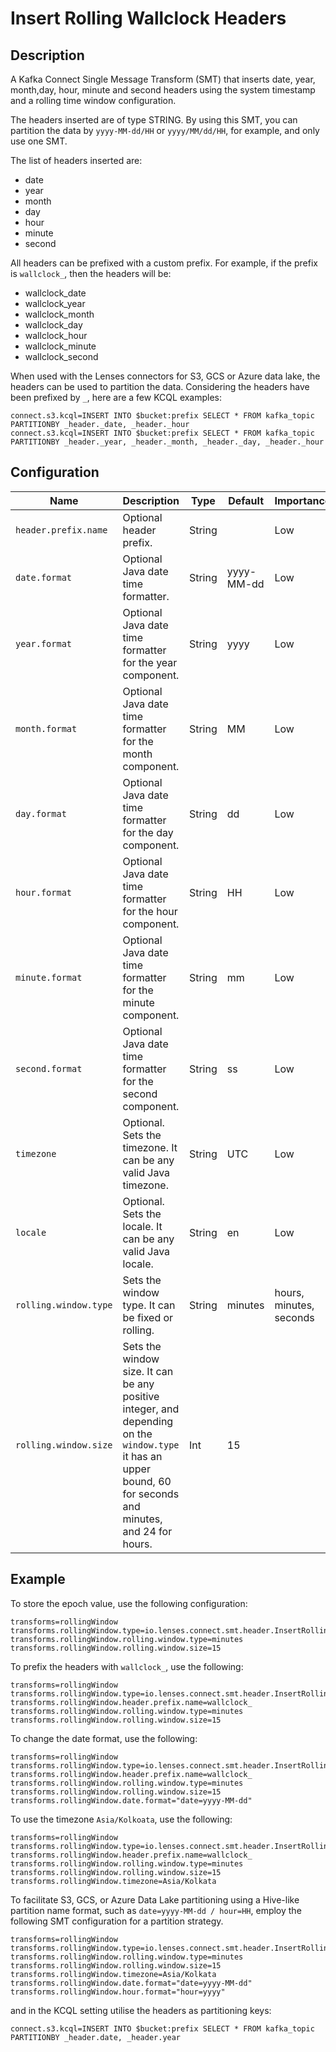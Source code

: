 # Insert Rolling Wallclock Headers

## Description

A Kafka Connect Single Message Transform (SMT) that inserts date, year, month,day, hour, minute and second headers using
the system timestamp and a rolling time window configuration.  

The headers inserted are of type STRING. By using this SMT, you can partition the data by `yyyy-MM-dd/HH`
or `yyyy/MM/dd/HH`, for example, and only use one SMT.

The list of headers inserted are:

* date
* year
* month
* day
* hour
* minute
* second

All headers can be prefixed with a custom prefix. For example, if the prefix is `wallclock_`, then the headers will be:

* wallclock_date
* wallclock_year
* wallclock_month
* wallclock_day
* wallclock_hour
* wallclock_minute
* wallclock_second

When used with the Lenses connectors for S3, GCS or Azure data lake, the headers can be used to partition the data.
Considering the headers have been prefixed by `_`, here are a few KCQL examples:

```
connect.s3.kcql=INSERT INTO $bucket:prefix SELECT * FROM kafka_topic PARTITIONBY _header._date, _header._hour
connect.s3.kcql=INSERT INTO $bucket:prefix SELECT * FROM kafka_topic PARTITIONBY _header._year, _header._month, _header._day, _header._hour
```

## Configuration

| Name                  | Description                                                                                                                                                   | Type   | Default    | Importance              |
|-----------------------|---------------------------------------------------------------------------------------------------------------------------------------------------------------|--------|------------|-------------------------|
| `header.prefix.name`  | Optional header prefix.                                                                                                                                       | String |            | Low                     |
| `date.format`         | Optional Java date time formatter.                                                                                                                            | String | yyyy-MM-dd | Low                     |
| `year.format`         | Optional Java date time formatter for the year component.                                                                                                     | String | yyyy       | Low                     |
| `month.format`        | Optional Java date time formatter for the month component.                                                                                                    | String | MM         | Low                     |
| `day.format`          | Optional Java date time formatter for the day component.                                                                                                      | String | dd         | Low                     |
| `hour.format`         | Optional Java date time formatter for the hour component.                                                                                                     | String | HH         | Low                     |
| `minute.format`       | Optional Java date time formatter for the minute component.                                                                                                   | String | mm         | Low                     |
| `second.format`       | Optional Java date time formatter for the second component.                                                                                                   | String | ss         | Low                     |
| `timezone`            | Optional. Sets the timezone. It can be any valid Java timezone.                                                                                               | String | UTC        | Low                     |
| `locale`              | Optional. Sets the locale. It can be any valid Java locale.                                                                                                   | String | en         | Low                     |
| `rolling.window.type` | Sets the window type. It can be fixed or rolling.                                                                                                             | String | minutes    | hours, minutes, seconds | High       | 
| `rolling.window.size` | Sets the window size. It can be any positive integer, and depending on the `window.type` it has an upper bound, 60 for seconds and minutes, and 24 for hours. | Int    | 15         |                         | High       |

## Example

To store the epoch value, use the following configuration:

```properties
transforms=rollingWindow
transforms.rollingWindow.type=io.lenses.connect.smt.header.InsertRollingWallclockHeaders
transforms.rollingWindow.rolling.window.type=minutes
transforms.rollingWindow.rolling.window.size=15
```

To prefix the headers with `wallclock_`, use the following:

```properties
transforms=rollingWindow
transforms.rollingWindow.type=io.lenses.connect.smt.header.InsertRollingWallclockHeaders
transforms.rollingWindow.header.prefix.name=wallclock_
transforms.rollingWindow.rolling.window.type=minutes
transforms.rollingWindow.rolling.window.size=15
```

To change the date format, use the following:

```properties
transforms=rollingWindow
transforms.rollingWindow.type=io.lenses.connect.smt.header.InsertRollingWallclockHeaders
transforms.rollingWindow.header.prefix.name=wallclock_
transforms.rollingWindow.rolling.window.type=minutes
transforms.rollingWindow.rolling.window.size=15
transforms.rollingWindow.date.format="date=yyyy-MM-dd"
```

To use the timezone `Asia/Kolkoata`, use the following:

```properties
transforms=rollingWindow
transforms.rollingWindow.type=io.lenses.connect.smt.header.InsertRollingWallclockHeaders
transforms.rollingWindow.header.prefix.name=wallclock_
transforms.rollingWindow.rolling.window.type=minutes
transforms.rollingWindow.rolling.window.size=15
transforms.rollingWindow.timezone=Asia/Kolkata
```


To facilitate S3, GCS, or Azure Data Lake partitioning using a Hive-like partition name format, such
as `date=yyyy-MM-dd / hour=HH`, employ the following SMT configuration for a partition strategy.

```properties
transforms=rollingWindow
transforms.rollingWindow.type=io.lenses.connect.smt.header.InsertRollingWallclockHeaders
transforms.rollingWindow.rolling.window.type=minutes
transforms.rollingWindow.rolling.window.size=15
transforms.rollingWindow.timezone=Asia/Kolkata
transforms.rollingWindow.date.format="date=yyyy-MM-dd"
transforms.rollingWindow.hour.format="hour=yyyy"
```

and in the KCQL setting utilise the headers as partitioning keys:

```properties
connect.s3.kcql=INSERT INTO $bucket:prefix SELECT * FROM kafka_topic PARTITIONBY _header.date, _header.year
```